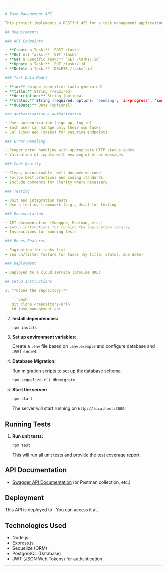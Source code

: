 ```yaml
---

# Task Management API

This project implements a RESTful API for a task management application. It allows users to perform CRUD operations on tasks, manage authentication using JWT, and ensures secure and performant handling of data.

## Requirements

### API Endpoints

- **Create a Task:** `POST /tasks`
- **Get All Tasks:** `GET /tasks`
- **Get a Specific Task:** `GET /tasks/:id`
- **Update a Task:** `PUT /tasks/:id`
- **Delete a Task:** `DELETE /tasks/:id`

### Task Data Model

- **id:** Unique identifier (auto-generated)
- **title:** String (required)
- **description:** String (optional)
- **status:** String (required, options: 'pending', 'in-progress', 'completed')
- **dueDate:** Date (optional)

### Authentication & Authorization

- User authentication (sign up, log in)
- Each user can manage only their own tasks
- JWT (JSON Web Tokens) for securing endpoints

### Error Handling

- Proper error handling with appropriate HTTP status codes
- Validation of inputs with meaningful error messages

### Code Quality

- Clean, maintainable, well-documented code
- Follow best practices and coding standards
- Include comments for clarity where necessary

### Testing

- Unit and integration tests
- Use a testing framework (e.g., Jest) for testing

### Documentation

- API documentation (Swagger, Postman, etc.)
- Setup instructions for running the application locally
- Instructions for running tests

### Bonus Features

- Pagination for tasks list
- Search/filter feature for tasks (by title, status, due date)

### Deployment

- Deployed to a cloud service (provide URL)

## Setup Instructions

1. **Clone the repository:**

   ```bash
   git clone <repository-url>
   cd task-management-api
   ```

2. **Install dependencies:**

   ```bash
   npm install
   ```

3. **Set up environment variables:**

   Create a `.env` file based on `.env.example` and configure database and JWT secret.

4. **Database Migration:**

   Run migration scripts to set up the database schema.

   ```bash
   npx sequelize-cli db:migrate
   ```

5. **Start the server:**

   ```bash
   npm start
   ```

   The server will start running on `http://localhost:3000`.

## Running Tests

1. **Run unit tests:**

   ```bash
   npm test
   ```

   This will run all unit tests and provide the test coverage report.

## API Documentation

- [Swagger API Documentation](<swagger-documentation-url>) (or Postman collection, etc.)

## Deployment

This API is deployed to <cloud-service-url>. You can access it at <api-url>.

## Technologies Used

- Node.js
- Express.js
- Sequelize (ORM)
- PostgreSQL (Database)
- JWT (JSON Web Tokens) for authentication

---
```

